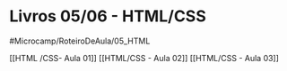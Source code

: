 # Livros 05/06 - HTML/CSS
#Microcamp/RoteiroDeAula/05_HTML

[[HTML /CSS- Aula 01]]
[[HTML/CSS - Aula 02]]
[[HTML/CSS - Aula 03]]

